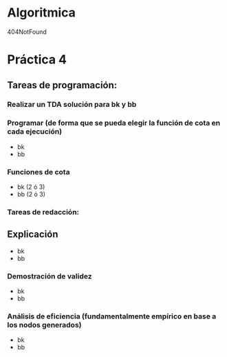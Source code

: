 # Algoritmica
404NotFound

# Práctica 4

## Tareas de programación:

### Realizar un TDA solución para bk y bb
### Programar (de forma que se pueda elegir la función de cota en cada ejecución)
* bk
* bb
### Funciones de cota
* bk (2 ó 3)
* bb (2 ó 3)
		

### Tareas de redacción:

## Explicación
* bk
* bb
### Demostración de validez
* bk
* bb
### Análisis de eficiencia (fundamentalmente empírico en base a los nodos generados)
* bk
* bb
